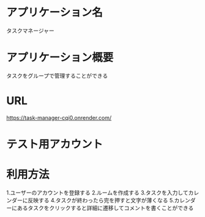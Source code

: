 # アプリケーション名
タスクマネージャー

# アプリケーション概要
タスクをグループで管理することができる

# URL
https://task-manager-cqi0.onrender.com/

# テスト用アカウント

# 利用方法
1.ユーザーのアカウントを登録する
2.ルームを作成する
3.タスクを入力してカレンダーに反映する
4.タスクが終わったら完を押すと文字が薄くなる
5.カレンダーにあるタスクをクリックすると詳細に遷移してコメントを書くことができる